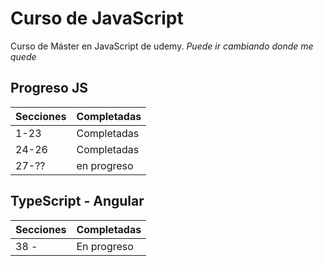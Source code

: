 
# Curso de JavaScript

Curso de Máster en JavaScript
de udemy.
*Puede ir cambiando donde me quede*
## Progreso JS
Secciones     | Completadas
------------- | -------------
1-23          | Completadas
24-26         | Completadas
27-??         | en progreso


## TypeScript - Angular
Secciones     | Completadas
------------- | -------------
38 -          | En progreso
